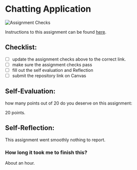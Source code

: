 Chatting Application
=====================
![Assignment Checks](https://github.com/IT3049C/4.Chatting-Application/workflows/Assignment%20Checks/badge.svg)

Instructions to this assignment can be found [here](#).

## Checklist:
- [ ] update the assignment checks above to the correct link.
- [ ] make sure the assignment checks pass
- [ ] fill out the self evaluation and Reflection
- [ ] submit the repository link on Canvas

## Self-Evaluation:

how many points out of 20 do you deserve on this assignment:

20 points. 
## Self-Reflection:
This assignment went smoothly nothing to report. 
### How long it took me to finish this?
 About an hour.
